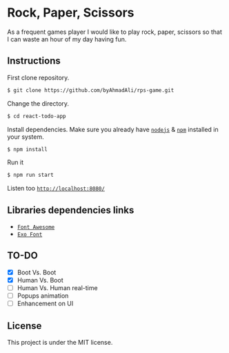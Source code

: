 # Rock, Paper, Scissors

As a frequent games player I would like to play rock, paper, scissors so that I can waste an hour of my day having fun.


## Instructions

First clone repository.
```bash
$ git clone https://github.com/byAhmadAli/rps-game.git
```

Change the directory.
```bash
$ cd react-todo-app
```

Install dependencies. Make sure you already have [`nodejs`](https://nodejs.org/en/) & [`npm`](https://www.npmjs.com/) installed in your system.
```bash
$ npm install
```

Run it
```bash
$ npm run start
```

Listen too [`http://localhost:8080/`](http://localhost:8080/)

## Libraries dependencies links
* [`Font Awesome`](https://fontawesome.com/how-to-use)
* [`Exo Font`](https://fonts.google.com/?query=exo)

## TO-DO
- [x] Boot Vs. Boot
- [x] Human Vs. Boot
- [ ] Human Vs. Human real-time
- [ ] Popups animation
- [ ] Enhancement on UI

## License
This project is under the MIT license.
